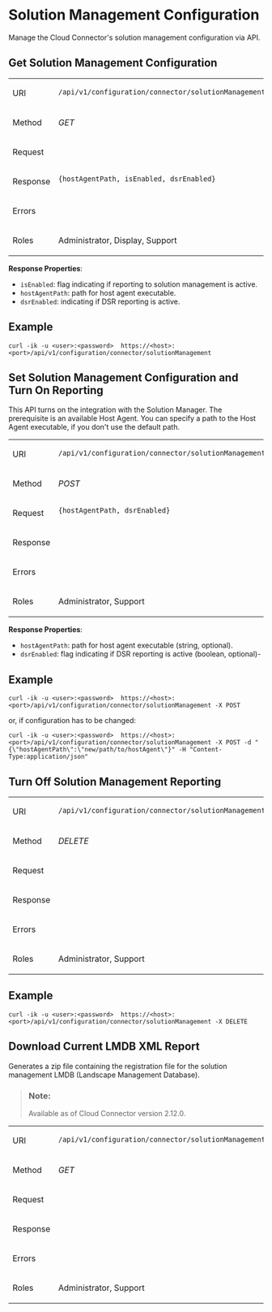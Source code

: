 <!-- loio024ab69a759844d0866e7d605a0a2598 -->

# Solution Management Configuration

Manage the Cloud Connector's solution management configuration via API.



<a name="loio024ab69a759844d0866e7d605a0a2598__section_rcp_l1b_vcb"/>

## Get Solution Management Configuration


<table>
<tr>
<td valign="top">

URI

</td>
<td valign="top">

`/api/v1/configuration/connector/solutionManagement` 

</td>
</tr>
<tr>
<td valign="top">

Method

</td>
<td valign="top">

*GET* 

</td>
</tr>
<tr>
<td valign="top">

Request

</td>
<td valign="top">



</td>
</tr>
<tr>
<td valign="top">

Response

</td>
<td valign="top">

```
{hostAgentPath, isEnabled, dsrEnabled}
```



</td>
</tr>
<tr>
<td valign="top">

Errors

</td>
<td valign="top">



</td>
</tr>
<tr>
<td valign="top">

Roles

</td>
<td valign="top">

Administrator, Display, Support

</td>
</tr>
</table>

**Response Properties**:

-   `isEnabled`: flag indicating if reporting to solution management is active.
-   `hostAgentPath`: path for host agent executable.
-   `dsrEnabled`: indicating if DSR reporting is active.



<a name="loio024ab69a759844d0866e7d605a0a2598__section_ubs_zvh_snb"/>

## Example

```
curl -ik -u <user>:<password>  https://<host>:<port>/api/v1/configuration/connector/solutionManagement
```



<a name="loio024ab69a759844d0866e7d605a0a2598__section_lys_l1b_vcb"/>

## Set Solution Management Configuration and Turn On Reporting

This API turns on the integration with the Solution Manager. The prerequisite is an available Host Agent. You can specify a path to the Host Agent executable, if you don't use the default path.


<table>
<tr>
<td valign="top">

URI

</td>
<td valign="top">

`/api/v1/configuration/connector/solutionManagement` 

</td>
</tr>
<tr>
<td valign="top">

Method

</td>
<td valign="top">

*POST* 

</td>
</tr>
<tr>
<td valign="top">

Request

</td>
<td valign="top">

```
{hostAgentPath, dsrEnabled}
```



</td>
</tr>
<tr>
<td valign="top">

Response

</td>
<td valign="top">



</td>
</tr>
<tr>
<td valign="top">

Errors

</td>
<td valign="top">



</td>
</tr>
<tr>
<td valign="top">

Roles

</td>
<td valign="top">

Administrator, Support

</td>
</tr>
</table>

**Response Properties**:

-   `hostAgentPath`: path for host agent executable \(string, optional\).
-   `dsrEnabled`: flag indicating if DSR reporting is active \(boolean, optional\)-



## Example

```
curl -ik -u <user>:<password>  https://<host>:<port>/api/v1/configuration/connector/solutionManagement -X POST
```

or, if configuration has to be changed:

```
curl -ik -u <user>:<password>  https://<host>:<port>/api/v1/configuration/connector/solutionManagement -X POST -d "{\"hostAgentPath\":\"new/path/to/hostAgent\"}" -H "Content-Type:application/json"

```



<a name="loio024ab69a759844d0866e7d605a0a2598__section_j4c_12b_vcb"/>

## Turn Off Solution Management Reporting


<table>
<tr>
<td valign="top">

URI

</td>
<td valign="top">

`/api/v1/configuration/connector/solutionManagement` 

</td>
</tr>
<tr>
<td valign="top">

Method

</td>
<td valign="top">

*DELETE* 

</td>
</tr>
<tr>
<td valign="top">

Request

</td>
<td valign="top">



</td>
</tr>
<tr>
<td valign="top">

Response

</td>
<td valign="top">



</td>
</tr>
<tr>
<td valign="top">

Errors

</td>
<td valign="top">



</td>
</tr>
<tr>
<td valign="top">

Roles

</td>
<td valign="top">

Administrator, Support

</td>
</tr>
</table>



## Example

```
curl -ik -u <user>:<password>  https://<host>:<port>/api/v1/configuration/connector/solutionManagement -X DELETE

```



## Download Current LMDB XML Report

Generates a zip file containing the registration file for the solution management LMDB \(Landscape Management Database\).

> ### Note:  
> Available as of Cloud Connector version 2.12.0.


<table>
<tr>
<td valign="top">

URI

</td>
<td valign="top">

`/api/v1/configuration/connector/solutionManagement/registrationFile` 

</td>
</tr>
<tr>
<td valign="top">

Method

</td>
<td valign="top">

*GET* 

</td>
</tr>
<tr>
<td valign="top">

Request

</td>
<td valign="top">



</td>
</tr>
<tr>
<td valign="top">

Response

</td>
<td valign="top">



</td>
</tr>
<tr>
<td valign="top">

Errors

</td>
<td valign="top">



</td>
</tr>
<tr>
<td valign="top">

Roles

</td>
<td valign="top">

Administrator, Support

</td>
</tr>
</table>

